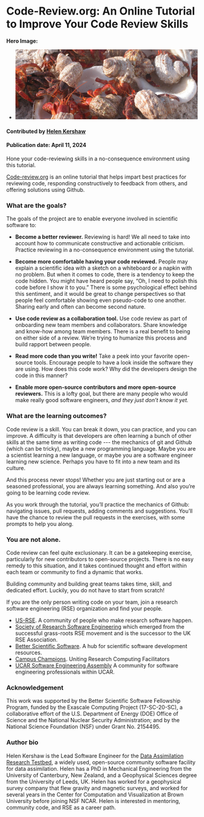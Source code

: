 # Code-Review.org: An Online Tutorial to Improve Your Code Review Skills

**Hero Image:**

 - <img src='../../images/Howland_Islands_Hermit_Crabs.jpeg' />
 
#### Contributed by [Helen Kershaw](https://github.com/hkershaw-brown)

#### Publication date: April 11, 2024

<!-- deck start -->
Hone your code-reviewing skills in a no-consequence environment using this tutorial.
<!-- deck end -->

[Code-review.org](https://code-review.org/) is an online tutorial that helps impart best practices for reviewing code, responding constructively to feedback from others, and offering solutions using Github.

### What are the goals?

The goals of the project are to enable everyone involved in scientific software to:

* **Become a better reviewer.** Reviewing is hard!  We all need to take into account how to communicate constructive and actionable criticism. Practice reviewing in a no-consequence environment using the tutorial.

* **Become more comfortable having your code reviewed.**  People may explain a scientific idea with a sketch on a whiteboard or a napkin with no problem. But when it comes to code, there is a tendency to keep the code hidden. You might have heard people say, “Oh, I need to polish this code before I show it to you.” There is some psychological effect behind this sentiment, and it would be great to change perspectives so that people feel comfortable showing even pseudo-code to one another. Sharing early and often can become second nature.

* **Use code review as a collaboration tool.** Use code review as part of onboarding new team members and collaborators. Share knowledge and know-how among team members. There is a real benefit to being on either side of a review. We’re trying to humanize this process and build rapport between people.

* **Read more code than you write!** Take a peek into your favorite open-source tools. Encourage people to have a look inside the software they are using. How does this code work? Why did the developers design the code in this manner?

* **Enable more open-source contributors and more open-source reviewers.** This is a lofty goal, but there are many people who would make really good software engineers, *and they just don’t know it yet.*


### What are the learning outcomes?

Code review is a skill. You can break it down, you can practice, and you can improve.  A difficulty is that developers are often learning a bunch of other skills at the same time as writing code --- the mechanics of git and Github (which can be tricky), maybe a new programming language. Maybe you are a scientist learning a new language, or maybe you are a software engineer learning new science. Perhaps you have to fit into a new team and its culture.

And this process never stops! Whether you are just starting out or are a seasoned professional, you are always learning something. And also you’re going to be learning code review.

As you work through the tutorial, you’ll practice the mechanics of Github: navigating issues, pull requests, adding comments and suggestions. You’ll have the chance to review the pull requests in the exercises, with some prompts to help you along.

### You are not alone.

Code review can feel quite exclusionary. It can be a gatekeeping exercise, particularly for new contributors to open-source projects. There is no easy remedy to this situation, and it takes continued thought and effort within each team or community to find a dynamic that works.

Building community and building great teams takes time, skill, and dedicated effort.
Luckily, you do not have to start from scratch!

If you are the only person writing code on your team, join a research software engineering (RSE) organization and find 
your people.

* [US-RSE](https://us-rse.org/). A community of people who make research software happen.  
* [Society of Research Software Engineering](https://society-rse.org/) which emerged from the successful grass-roots RSE movement and is the successor to the UK RSE Association.  
* [Better Scientific Software](https://bssw.io/). A hub for scientific software development resources.  
* [Campus Champions](https://campuschampions.cyberinfrastructure.org/). Uniting Research Computing Facilitators
* [UCAR Software Engineering Assembly](https://sea.ucar.edu/sea) A community for software engineering professionals within UCAR.


### Acknowledgement 

This work was supported by the Better Scientific Software Fellowship Program, funded by the Exascale Computing Project (17-SC-20-SC), a collaborative effort of the U.S. Department of Energy (DOE) Office of Science and the National Nuclear Security Administration; and by the National Science Foundation (NSF) under Grant No. 2154495.

### Author bio

Helen Kershaw is the Lead Software Engineer for the [Data Assimilation Research Testbed](https://dart.ucar.edu/), a widely used, open-source community software facility for data assimilation. Helen has a PhD in Mechanical Engineering 
from the University of Canterbury, New Zealand, and a Geophysical Sciences degree from the University of 
Leeds, UK. Helen has worked for a geophysical survey company that flew gravity and magnetic surveys, and 
worked for several years in the Center for Computation and Visualization at Brown University before 
joining NSF NCAR. Helen is interested in mentoring, community code, and
RSE as a career path.

<!---
Publish: yes
Track: experience
Topics: "peer code review", "online learning"
--->
